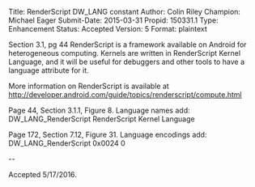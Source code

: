 Title:       RenderScript DW_LANG constant
Author:      Colin Riley
Champion:    Michael Eager
Submit-Date: 2015-03-31
Propid:      150331.1
Type:        Enhancement
Status:      Accepted
Version:     5
Format:      plaintext

 
Section 3.1, pg 44
RenderScript is a framework available on Android for heterogeneous 
computing. Kernels are written in RenderScript Kernel Language, and 
it will be useful for debuggers and other tools to have a language 
attribute for it. 

More information on RenderScript is available at 
http://developer.android.com/guide/topics/renderscript/compute.html

Page 44, Section 3.1.1, Figure 8. Language names add:
  DW_LANG_RenderScript    RenderScript Kernel Language

Page 172, Section 7.12, Figure 31. Language encodings add:
  DW_LANG_RenderScript    0x0024    0

--

Accepted 5/17/2016.
